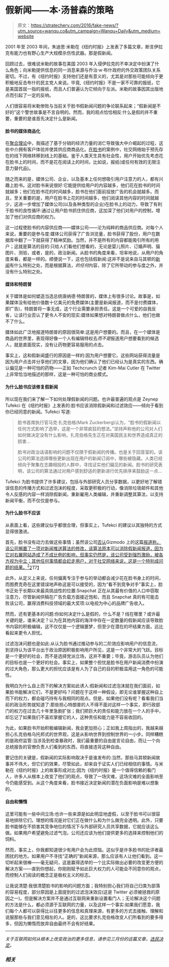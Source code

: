 # 假新闻——本·汤普森的策略

> 原文：<https://stratechery.com/2016/fake-news/?utm_source=wanqu.co&utm_campaign=Wanqu+Daily&utm_medium=website>

2001 年至 2003 年间，朱迪思·米勒在《纽约时报》上发表了多篇文章，断言伊拉克有能力也有野心生产大规模杀伤性武器。那是假新闻。

回顾过去，很难说米勒的故事在美国 2003 年入侵伊拉克的不幸决定中扮演了什么角色；向米勒提供信息的同一消息来源与乔治·w·布什政府的外交政策团队关系密切。不过，有《纽约时报》支持他们还是有意义的，尤其是对那些可能倾向于更积极地反击布什的民主党人来说。毕竟,《纽约时报》不是一家不可靠的报纸，它是美国首屈一指的报纸，而且人们普遍认为它倾向于左派。米勒的故事因其出版地点而引起了一定的反响。

人们很容易将米勒惨败与当前关于脸书假新闻问题的争论联系起来；“假新闻是不好的”这个警世故事是不言自明的。然而，我的观点恰恰相反:什么是假的并不重要，重要的是谁首先决定什么是新闻。

#### 脸书的媒体商品化

在[聚合理论](https://stratechery.com/2015/aggregation-theory/)中，我描述了基于分销的经济力量的消亡导致强大中介崛起的过程，这些中介拥有客户体验并使其供应商商品化。[在脸书](https://stratechery.com/2016/the-fang-playbook/)的案例中，社交网络始于预先存在的线下网络转移到线上的基础。鉴于人类天生具有社会性，用户开始优先考虑花在脸书上的时间，而不是花在阅读上的时间，比如说，报纸(或任何有效的无限注意力替代品)。

随之而来的是，媒体公司、企业，以及基本上任何想吸引用户注意力的人，都有兴趣上脸书。这对脸书来说很好:它能提供给用户的内容越多，他们花在脸书的时间就越多；他们在脸书花的时间越多，脸书在他们面前投放广告的机会就越多。而且，至关重要的是，用户在脸书上花的时间越多，他们阅读其他内容的时间就越少，这进一步增加了媒体公司(以及各种类型的企业)在脸书上的动力，导致了有利于脸书的良性循环:通过让用户脸书抓住供应商，这加深了他们对用户的控制，增加了他们对供应商的权力。

这一过程使脸书的内容供应商——媒体公司——沦为纯粹的商品供应商。对每个人来说，重要的是参与度:媒体公司获得了广告浏览量，脸书获得了股份，用户在数据库中翻了一下就获得了精神奖励。当然，并不是所有的内容都能吸引所有的用户；这就是算法的目的:只给人们看他们想看的，无论是婴儿照片、订婚声明、猫图片、测验，或者，是的，政治新闻。从脸书的角度来看，坦率地说，从用户的角度来看，都是一样的。顺便说一下，这也包括假新闻:这并不是说来自马其顿的[新闻](https://www.buzzfeed.com/craigsilverman/how-macedonia-became-a-global-hub-for-pro-trump-misinfo)有什么特别之处，而是根据算法，*的任何*内容，除了它所带动的参与度之外，并没有什么特别之处。

#### 媒体和特朗普

关于媒体是如何塑造当选总统唐纳德·特朗普的，媒体上有很多讨论。故事是，如果媒体没有给他价值数十亿美元的免费媒体(主要是新闻报道，而不是付费媒体，即广告)，特朗普将一事无成，这个行业需要承担责任。这是一个可爱的自我反省，让该行业否认了更令人不安的现实:媒体如果想对特朗普做点什么，他们也做不了什么。

媒体如此广泛地报道特朗普的原因很简单:这是用户想要的。而且，在一个媒体是商品的世界里，表现得好像一个人有编辑特权去*而不是*报道用户想要看到的候选人，就是直面现实，没有让药物更容易服用的点击。

事实上，这和假新闻盛行的原因是一样的:因为用户想要它。这些网站获得流量是因为用户点击并分享他们的文章，因为他们确认了他们已经认为是真实的东西。确认偏见是一种可怕的药物——正如 Techcrunch 记者 Kim-Mai Cutler 在 Twitter 上非常恰当地描述的那样，这是一种可怕的商业模式。

#### 为什么脸书应该修复假新闻

所以现在我们来了解一下如何处理假新闻的问题。也许最普遍的观点是 Zeynep Tufekci 在《纽约时报》上发表的:脸书应该消除假新闻和过滤效应——倾向于看到你已经同意的新闻。Tufekci 写道:

> 脸书首席执行官马克·扎克伯格(Mark Zuckerberg)认为，“脸书的假新闻以任何方式影响了选举，这是一个非常疯狂的想法。”坚持声称他的公司对人们如何做决定没有什么影响，扎克伯格先生正在对美国民主和世界造成真正的损害…
> 
> 脸书对政治话语影响的问题不仅限于假新闻的传播。也是关于回音室的。该公司的算法选择哪些更新出现在用户的新闻订阅中，哪些被隐藏。人类已经倾向于聚集在志趣相投的人群中，寻找证实他们偏见的新闻。脸书的研究表明，该公司的算法通过对用户感到舒适的更新进行优先排序来鼓励这一点…

Tufekci 为脸书提供了许多建议，包括与外部研究人员分享数据，以更好地了解错误信息的传播方式和过滤泡沫的程度，采取更积极的行动，像消除垃圾邮件和其他令人反感的内容一样消除假新闻，重新雇用人类编辑，并重新调整其算法，以支持新闻平衡，而不仅仅是参与。

#### 为什么脸书不应该

从表面上看，这些建议似乎都很合理，但事实上，Tufekci 的建议以其独特的方式显得很激进。

首先，脸书没有动力去做这些事情；虽然该公司[否认](http://www.slate.com/blogs/future_tense/2016/11/14/did_facebook_really_tolerate_fake_news_to_appease_conservatives.html)Gizmodo 上的这篇[报道称，该公司搁置了一项对新闻推送算法的修改，该算法原本可以消除假新闻报道，因为它对右翼网站造成了不成比例的影响，但事实仍然是，该公司受到强烈激励，被各方视为中立；其他任何事情都会赶走用户，对于社交网络来说，这是一个特别成问题的结果。<sup id="rf2-2357">2</sup>](http://gizmodo.com/facebooks-fight-against-fake-news-was-undercut-by-fear-1788808204)[2](#fn2-2357 "Indeed, it wasn’t that long ago that I was making this exact argument in response to those who insisted Facebook would alter the News Feed to serve their own political purposes")T7】

此外，从定义上来说，任何偏离专注于参与的举动都会减少花在脸书身上的时间，而图费克奇在这里错误地声称这是可以接受的，因为“看不到竞争对手”事实上，脸书正处于长期以来最具挑战性的位置:Snapchat 正在从其最有价值的人口中窃取注意力，尽管新闻供稿在广告负载方面接近饱和，而且 Snapchat 真的有可能击败该公司，赢得消费科技领域的最大奖项:以电视为中心的品牌广告收入。

然而，还有更基本的问题:你如何决定什么是假的，什么不是？线在哪里？或许最关键的是，谁来决定？认为在其他内容的海洋中存在一定数量的假新闻应该导致脸书内容的积极编辑，这不仅仅是一个逻辑噩梦，但至少在潜在的坏结果方面，远比看起来更令人担忧。

过滤泡沫问题也是如此:从认为脸书通过推动参与的二阶效应影响用户的信息流，到坚持认为该平台出于政治原因积极影响用户所见，这是一个非常大的飞跃。目标是一个更好的社会，而不是选择党派立场，这并不重要；毕竟，游击队员认为他们的目标也是一个更好的社会。事实上，如果整个担忧是脸书在用户新闻消费中扮演的过大角色，那么更大的担忧应该是有人为了自己的目的积极滥用这一角色的可能性。

我明白为什么自上而下的解决方案如此诱人:假新闻和过滤泡沫就在我们面前，如果脸书能解决它们，不是更好吗？问题在于这样一种假设，即无论谁掌握这种自上而下的权力，都会碰巧持有与我相同的观点。但是，如果他们没有呢？看看我们当前的政治形势就知道了:那些担心特朗普的人不得不面对这样一个事实，即行政部门的权力在过去几十年里急剧扩张；我们把巨大的责任和能力放在一个人的手中，却忘记了如果我们不喜欢掌握它的人，这种责任和能力是不容易收回的。

为此，如果脸书开始积极编辑新闻，我会更加担心；正如我上周指出的，我越来越担心扎克伯格乌托邦式的世界观，这是从影响世界到控制世界的一小步。同样糟糕的是政府监管:当涉及到检查暴政时，我们最重要的自由是言论自由，而让一个向总统报告的官僚负责人们看到的东西，将直接违背这种自由。

要记住的关键是，假新闻的实际影响取决于是谁发布的:当然，那些马其顿新闻故事并不伟大，但它们的效果，尽管如此，却来自于证实人们已经相信的事情。与米勒在《纽约时报》上的故事形成对比:因为《纽约时报》是一个值得信赖的看门人，许多人从根本上改变了他们的观点，导致了一场灾难，这场灾难的全面影响至今仍能感受到。从这个角度来看，脸书接近决定新闻的潜在负面影响是难以想象的。

#### 自由和懒惰

这里可能有一些中间立场:也许一些来源是如此明显地虚假，以至于脸书可以很容易地排除它们，理想的情况是对它们正在做什么和为什么做完全透明。此外，只要脸书能够在不损害其竞争地位的情况下与外部研究人员共享数据，它就应该这么做。如果用户希望避免过滤气泡，公司还应该为他们提供更多的选择来控制他们的饲料。

然而，事实上，你我都知道很少有用户会为此烦恼。这似乎是许多脸书的批评者最困扰的地方。如果用户不寻找“正确的”新闻来源，那么应该有人让他们看到。这一切听起来很棒——毫无疑问，这是赢得选举的一个比实际做出必要的改变更方便的解决方案——直到你想起，你刚刚赋予如此巨大权力的人可能会不同意你的观点，而控制人们阅读的概念正是极权主义的标志。

让我说清楚:我很清楚脸书的影响的问题方面；我特别担心我们将自己归类为部落的容易程度，部分原因是上面提到的过滤泡沫效应(这是 Twitter 必须被拯救的原因之一)。但是解决方案并不是通过互联网来重新设置看门人；无论解决这个问题的方法是什么，都必须源于互联网的力量，以及这样一个事实:如果我们愿意，我们每个人都可以获得比以往更多的信息和真理来源，有更多的方式去接触、理解和说服那些与我们意见相左的人。是的，这比要求扎克伯格改变人们所看到的要多得多，但因为懒惰而放弃自由最终不会有好结果。

* * *

*关于互联网如何从根本上改变政治的更多信息，请参见三月份的这篇文章，[选民决定](https://stratechery.com/2016/the-voters-decide/)。*

### *相关*